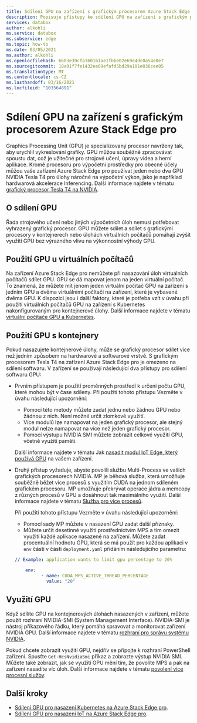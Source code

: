 ```yaml
---
title: Sdílení GPU na zařízení s grafickým procesorem Azure Stack Edge pro
description: Popisuje přístupy ke sdílení GPU na zařízení s grafickým procesorem Azure Stack Edge pro.
services: databox
author: alkohli
ms.service: databox
ms.subservice: edge
ms.topic: how-to
ms.date: 03/05/2021
ms.author: alkohli
ms.openlocfilehash: 6683e39cfa3601b1ae1fbbe02e69e4dc0a54e8e7
ms.sourcegitcommit: 18a91f7fe1432ee09efafd5bd29a181e038cee05
ms.translationtype: MT
ms.contentlocale: cs-CZ
ms.lasthandoff: 03/16/2021
ms.locfileid: "103564891"
---
```

# <a name="gpu-sharing-on-your-azure-stack-edge-pro-gpu-device"></a>Sdílení GPU na zařízení s grafickým procesorem Azure Stack Edge pro

Graphics Processing Unit (GPU) je specializovaný procesor navržený tak, aby urychlil vykreslování grafiky. GPU můžou souběžně zpracovávat spoustu dat, což je užitečné pro strojové učení, úpravy videa a herní aplikace. Kromě procesoru pro výpočetní prostředky pro obecné účely můžou vaše zařízení Azure Stack Edge pro používat jeden nebo dva GPU NVIDIA Tesla T4 pro úlohy náročné na výpočetní výkon, jako je například hardwarová akcelerace Inferencing. Další informace najdete v tématu [grafický procesor Tesla T4 na NVIDIA](https://www.nvidia.com/data-center/tesla-t4/).


## <a name="about-gpu-sharing"></a>O sdílení GPU

Řada strojového učení nebo jiných výpočetních úloh nemusí potřebovat vyhrazený grafický procesor. GPU můžete sdílet a sdílet s grafickými procesory v kontejnerech nebo úlohách virtuálních počítačů pomáhají zvýšit využití GPU bez výrazného vlivu na výkonnostní výhody GPU.  

## <a name="using-gpu-with-vms"></a>Použití GPU u virtuálních počítačů

Na zařízení Azure Stack Edge pro nemůžete při nasazování úloh virtuálních počítačů sdílet GPU. GPU se dá mapovat jenom na jeden virtuální počítač. To znamená, že můžete mít jenom jeden virtuální počítač GPU na zařízení s jedním GPU a dvěma virtuálními počítači na zařízení, které je vybavené dvěma GPU. K dispozici jsou i další faktory, které je potřeba vzít v úvahu při použití virtuálních počítačů GPU na zařízení s Kubernetes nakonfigurovaným pro kontejnerové úlohy. Další informace najdete v tématu [virtuální počítače GPU a Kubernetes](azure-stack-edge-gpu-deploy-gpu-virtual-machine.md#gpu-vms-and-kubernetes).


## <a name="using-gpu-with-containers"></a>Použití GPU s kontejnery

Pokud nasazujete kontejnerové úlohy, může se grafický procesor sdílet více než jedním způsobem na hardwarové a softwarové vrstvě. S grafickým procesorem Tesla T4 na zařízení Azure Stack Edge pro je omezeno na sdílení softwaru. V zařízení se používají následující dva přístupy pro sdílení softwaru GPU: 

- Prvním přístupem je použití proměnných prostředí k určení počtu GPU, které mohou být v čase sdíleny. Při použití tohoto přístupu Vezměte v úvahu následující upozornění:

    - Pomocí této metody můžete zadat jednu nebo žádnou GPU nebo žádnou z nich. Není možné určit zlomkové využití.
    - Více modulů lze namapovat na jeden grafický procesor, ale stejný modul nelze namapovat na více než jeden grafický procesor.
    - Pomocí výstupu NVIDIA SMI můžete zobrazit celkové využití GPU, včetně využití paměti.
    
    Další informace najdete v tématu Jak [nasadit modul IoT Edge, který používá GPU](azure-stack-edge-gpu-configure-gpu-modules.md) na vašem zařízení.

- Druhý přístup vyžaduje, abyste povolili službu Multi-Process ve vašich grafických procesorech NVIDIA. MP je běhová služba, která umožňuje souběžně běžet více procesů s využitím CUDA na jednom sdíleném grafickém procesoru. MP umožňuje překrývat operace jádra a memcopy z různých procesů v GPU a dosáhnout tak maximálního využití. Další informace najdete v tématu [Služba pro více procesů](https://docs.nvidia.com/deploy/pdf/CUDA_Multi_Process_Service_Overview.pdf).

    Při použití tohoto přístupu Vezměte v úvahu následující upozornění:
    
    - Pomocí sady MP můžete v nasazení GPU zadat další příznaky.
    - Můžete určit desetinné využití prostřednictvím MPS a tím omezit využití každé aplikace nasazené na zařízení. Můžete zadat procentuální hodnotu GPU, která se má použít pro každou aplikaci v `env` části v části `deployment.yaml` přidáním následujícího parametru: 

    ```yml
    // Example: application wants to limit gpu percentage to 20%
    
        env:
              - name: CUDA_MPS_ACTIVE_THREAD_PERCENTAGE 
                value: "20"    
    ```

## <a name="gpu-utilization"></a>Využití GPU
 
Když sdílíte GPU na kontejnerových úlohách nasazených v zařízení, můžete použít rozhraní NVIDIA-SMI (System Management Interface). NVIDIA-SMI je nástroj příkazového řádku, který pomáhá spravovat a monitorovat zařízení NVIDIA GPU. Další informace najdete v tématu [rozhraní pro správu systému NVIDIA](https://developer.nvidia.com/nvidia-system-management-interface).

Pokud chcete zobrazit využití GPU, nejdřív se připojte k rozhraní PowerShell zařízení. Spusťte `Get-HcsNvidiaSmi` příkaz a zobrazte výstup NVIDIA SMI. Můžete také zobrazit, jak se využití GPU mění tím, že povolíte MPS a pak na zařízení nasadíte víc úloh. Další informace najdete v tématu [povolení více procesní služby](azure-stack-edge-gpu-connect-powershell-interface.md#enable-multi-process-service-mps).


## <a name="next-steps"></a>Další kroky

- [Sdílení GPU pro nasazení Kubernetes na Azure Stack Edge pro](azure-stack-edge-gpu-deploy-kubernetes-gpu-sharing.md).
- [Sdílení GPU pro nasazení IoT na Azure Stack Edge pro](azure-stack-edge-gpu-deploy-iot-edge-gpu-sharing.md).

